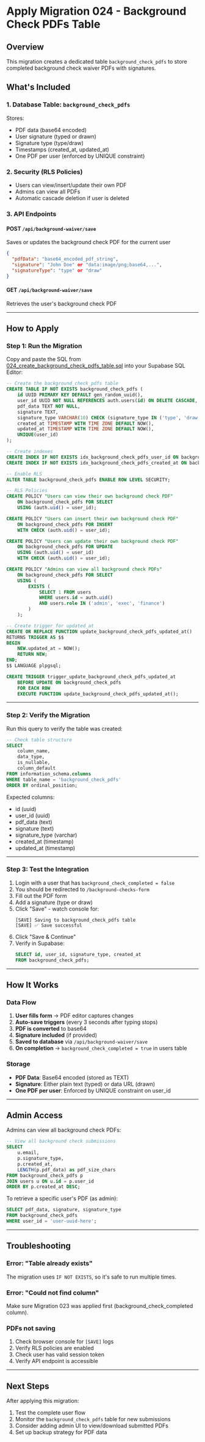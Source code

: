 # Apply Migration 024 - Background Check PDFs Table

## Overview

This migration creates a dedicated table `background_check_pdfs` to store completed background check waiver PDFs with signatures.

## What's Included

### 1. Database Table: `background_check_pdfs`
Stores:
- PDF data (base64 encoded)
- User signature (typed or drawn)
- Signature type (type/draw)
- Timestamps (created_at, updated_at)
- One PDF per user (enforced by UNIQUE constraint)

### 2. Security (RLS Policies)
- Users can view/insert/update their own PDF
- Admins can view all PDFs
- Automatic cascade deletion if user is deleted

### 3. API Endpoints

#### POST `/api/background-waiver/save`
Saves or updates the background check PDF for the current user
```json
{
  "pdfData": "base64_encoded_pdf_string",
  "signature": "John Doe" or "data:image/png;base64,...",
  "signatureType": "type" or "draw"
}
```

#### GET `/api/background-waiver/save`
Retrieves the user's background check PDF

---

## How to Apply

### Step 1: Run the Migration

Copy and paste the SQL from [024_create_background_check_pdfs_table.sql](migrations/024_create_background_check_pdfs_table.sql) into your Supabase SQL Editor:

```sql
-- Create the background_check_pdfs table
CREATE TABLE IF NOT EXISTS background_check_pdfs (
    id UUID PRIMARY KEY DEFAULT gen_random_uuid(),
    user_id UUID NOT NULL REFERENCES auth.users(id) ON DELETE CASCADE,
    pdf_data TEXT NOT NULL,
    signature TEXT,
    signature_type VARCHAR(10) CHECK (signature_type IN ('type', 'draw')),
    created_at TIMESTAMP WITH TIME ZONE DEFAULT NOW(),
    updated_at TIMESTAMP WITH TIME ZONE DEFAULT NOW(),
    UNIQUE(user_id)
);

-- Create indexes
CREATE INDEX IF NOT EXISTS idx_background_check_pdfs_user_id ON background_check_pdfs(user_id);
CREATE INDEX IF NOT EXISTS idx_background_check_pdfs_created_at ON background_check_pdfs(created_at);

-- Enable RLS
ALTER TABLE background_check_pdfs ENABLE ROW LEVEL SECURITY;

-- RLS Policies
CREATE POLICY "Users can view their own background check PDF"
    ON background_check_pdfs FOR SELECT
    USING (auth.uid() = user_id);

CREATE POLICY "Users can insert their own background check PDF"
    ON background_check_pdfs FOR INSERT
    WITH CHECK (auth.uid() = user_id);

CREATE POLICY "Users can update their own background check PDF"
    ON background_check_pdfs FOR UPDATE
    USING (auth.uid() = user_id)
    WITH CHECK (auth.uid() = user_id);

CREATE POLICY "Admins can view all background check PDFs"
    ON background_check_pdfs FOR SELECT
    USING (
        EXISTS (
            SELECT 1 FROM users
            WHERE users.id = auth.uid()
            AND users.role IN ('admin', 'exec', 'finance')
        )
    );

-- Create trigger for updated_at
CREATE OR REPLACE FUNCTION update_background_check_pdfs_updated_at()
RETURNS TRIGGER AS $$
BEGIN
    NEW.updated_at = NOW();
    RETURN NEW;
END;
$$ LANGUAGE plpgsql;

CREATE TRIGGER trigger_update_background_check_pdfs_updated_at
    BEFORE UPDATE ON background_check_pdfs
    FOR EACH ROW
    EXECUTE FUNCTION update_background_check_pdfs_updated_at();
```

---

### Step 2: Verify the Migration

Run this query to verify the table was created:

```sql
-- Check table structure
SELECT
    column_name,
    data_type,
    is_nullable,
    column_default
FROM information_schema.columns
WHERE table_name = 'background_check_pdfs'
ORDER BY ordinal_position;
```

Expected columns:
- id (uuid)
- user_id (uuid)
- pdf_data (text)
- signature (text)
- signature_type (varchar)
- created_at (timestamp)
- updated_at (timestamp)

---

### Step 3: Test the Integration

1. Login with a user that has `background_check_completed = false`
2. You should be redirected to `/background-checks-form`
3. Fill out the PDF form
4. Add a signature (type or draw)
5. Click "Save" - watch console for:
   ```
   [SAVE] Saving to background_check_pdfs table
   [SAVE] ✅ Save successful
   ```
6. Click "Save & Continue"
7. Verify in Supabase:
   ```sql
   SELECT id, user_id, signature_type, created_at
   FROM background_check_pdfs;
   ```

---

## How It Works

### Data Flow

1. **User fills form** → PDF editor captures changes
2. **Auto-save triggers** (every 3 seconds after typing stops)
3. **PDF is converted** to base64
4. **Signature included** (if provided)
5. **Saved to database** via `/api/background-waiver/save`
6. **On completion** → `background_check_completed = true` in users table

### Storage

- **PDF Data**: Base64 encoded (stored as TEXT)
- **Signature**: Either plain text (typed) or data URL (drawn)
- **One PDF per user**: Enforced by UNIQUE constraint on user_id

---

## Admin Access

Admins can view all background check PDFs:

```sql
-- View all background check submissions
SELECT
    u.email,
    p.signature_type,
    p.created_at,
    LENGTH(p.pdf_data) as pdf_size_chars
FROM background_check_pdfs p
JOIN users u ON u.id = p.user_id
ORDER BY p.created_at DESC;
```

To retrieve a specific user's PDF (as admin):

```sql
SELECT pdf_data, signature, signature_type
FROM background_check_pdfs
WHERE user_id = 'user-uuid-here';
```

---

## Troubleshooting

### Error: "Table already exists"
The migration uses `IF NOT EXISTS`, so it's safe to run multiple times.

### Error: "Could not find column"
Make sure Migration 023 was applied first (background_check_completed column).

### PDFs not saving
1. Check browser console for `[SAVE]` logs
2. Verify RLS policies are enabled
3. Check user has valid session token
4. Verify API endpoint is accessible

---

## Next Steps

After applying this migration:
1. Test the complete user flow
2. Monitor the `background_check_pdfs` table for new submissions
3. Consider adding admin UI to view/download submitted PDFs
4. Set up backup strategy for PDF data

